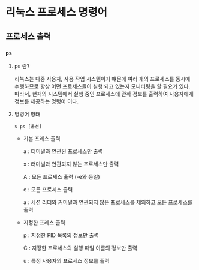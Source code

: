 # 리눅스 프로세스 명령어


## 프로세스 출력 
### `ps`

1) ps 란? 

    리눅스는 다중 사용자, 사용 작업 시스템이기 떄문에 여러 개의 프로세스를 동시에 수행하므로 항상 어떤 프로세스들이 실행 되고 있는지 모니터링을 할 필요가 있다. 따라서, 현재의 시스템에서 실행 중인 프로세스에 관하 정보를 출력하여 사용자에게 정보를 제공하는 명령어 이다. 
  
2) 명령어 형태 

   `$ ps [옵션]`
   
    - 기본 프레스 출력
        
        a : 터미널과 연관된 프로세스만 출력
        
        x : 터미널과 연관되지 않는 프로세스만 출력
        
        A : 모든 프로세스 출력 (-e와 동일)
        
        e : 모든 프로세스 출력
        
        a : 세션 리더와 커미널과 연관되지 않은 프로세스를 제외하고 모든 프로세스를 출력
        
        
        
     - 지정한 프레스 출력
        
       p : 지정한 PID 목록의 정보만 출력
       
       C : 지정한 프로세스의 실행 파일 이름의 정보만 출력
        
       u : 특정 사용자의 프로세스 정보를 출력
